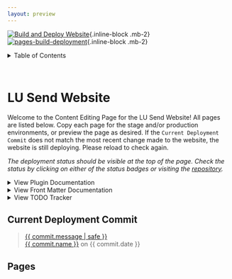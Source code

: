 ```yaml
---
layout: preview
---
```


[![Build and Deploy Website](https://github.com/lusend/website/actions/workflows/build.yml/badge.svg)](https://github.com/lusend/website/actions/workflows/build.yml){.inline-block .mb-2} [![pages-build-deployment](https://github.com/lusend/website/actions/workflows/pages/pages-build-deployment/badge.svg)](https://github.com/lusend/website/actions/workflows/pages/pages-build-deployment){.inline-block .mb-2}

<details>

<summary>Table of Contents</summary>

<div class="max-h-44 overflow-auto p-3 rounded-2xl shadow-md mt-5">

[[_toc_]]

</div>

</details>

<span id="status" class="text-xs font-semibold">&nbsp;</span>

# LU Send Website

Welcome to the Content Editing Page for the LU Send Website! All pages are listed below. Copy each page for the stage and/or production environments, or preview the page as desired. If the `Current Deployment Commit` does not match the most recent change made to the website, the website is still deploying. Please reload to check again.

_The deployment status should be visible at the top of the page. Check the status by clicking on either of the status badges or visiting the [repository](https://github.com/lusend/website)._

<details>

<summary>View Plugin Documentation</summary>

## Plugin Documentation

| Option                        | Input                                                    | Output                                                |
| ----------------------------- | -------------------------------------------------------- | ----------------------------------------------------- |
| Bold                          | `**Test**`                                               | **Test**                                              |
| Italic                        | `_Test_`                                                 | _Test_                                                |
| Superscript                   | `^Test^`                                                 | ^Test^                                                |
| Subscript                     | `~Test~`                                                 | ~Test~                                                |
| Strikethrough                 | `~~Test~~`                                               | ~~Test~~                                              |
| Highlight                     | `==Test==`                                               | ==Test==                                              |
| Typographer                   | Automatic (i.e. `(c)` for (c))                           | (c) (C) (r) (R) (tm) (TM) (p) (P) +- "Test" 'Test'    |
| Inline Code                   | `Test`                                                   | `Test`                                                |
| Emoji                         | `:) OR :thumbsdown:`                                     | :thumbsdown: :1st_place_medal: :) :adult: :( :P       |
| Adding Classes                | `[Text]{.text-accent .font-bold}`                        | [Text]{.text-secondary .font-bold}                    |
| Adding Buttons                | {{ "`[text]({{link(slug)}} OR link){.btn}`" }}           | [Button](#){.btn}                                     |
| Adding Buttons Secondary      | {{ "`[text](link){.btn .btn-secondary}`" }}              | [Button](#){.btn .btn-secondary}                      |
| Adding Buttons Full           | {{ "`[text](link){.btn .btn-full}`" }}                   | [Button](#){.btn .btn-full}                           |
| Header Images                 | `![description](link){.header}`                          | ![Header Image](https://cataas.com/cat){.header .h-8} |
| Regular Images                | `![description](link)`                                   | ![Header Image](https://cataas.com/cat){.h-8}         |
| Current Year                  | {{ "`{% year %}`" }}                                     | {% year %}                                            |
| Output link to external page  | `[text](link)`                                           | [See Random Cat Image](https://cataas.com/cat)        |
| Output link to internal page  | {{ "`{{ link(slug) }}`" }}                               | _Unable to Preview_                                   |
| Format Date from Front Matter | {{ "`{{ postDate(date) }}`" }}                           | _Unable to Preview_                                   |
| Adding Table of Contents      | `${toc}`                                                 | _Unable to Preview_                                   |
| Input Post CSS and Output CSS | {{ "`{{ postcss(css) }}`" }}                             | _Unable to Preview_                                   |
| Include Separate File         | {{ "`{% include filename.md %}`" }}                      | _Unable to Preview_                                   |
| Testimonials                  | See Example in `_includes/content/group_testimonials.md` | _Unable to Preview_                                   |
| Actions                       | See Example in `pages/home.md`                           | _Unable to Preview_                                   |

</details>

<details>

<summary>View Front Matter Documentation</summary>

## Front Matter Documentation

### Default Architecture

```yaml
type: page
title: undefined
planes: false,
header: true,
full: false,
custom: false,
author: false,
date: today's date
hero: '',
background: '',
order: [],
nav:
  title: {{ "{{ title }}" }}
  parent: undefined
  order: undefined
```

### Options

#### `type`

If set to `brochure`, the layout will be specific to a brochure page rather than a normal page. Defaults to `page`.

#### `title`

The title of the page. Will be used in the header if included. Has no default.

#### `planes`

If set to `true`, the planes will be on by default when you navigate to the page and will have to be toggled off. The default is `false` (i.e. A person on the website would have to manually turn them on).

#### `header`

If set to `true`, a header is included with the title and breadcrumb navigation. Defaults to `true`.

#### `full`

If set to `true`, the main content section will take up the entire width rather than being cut off. Defaults to `false`.

#### `custom`

If set to `true`, the content would have no presets. This is useful when injecting HTML and no default classes/layout is desired. Defaults to `false`.

#### `author`

If given a value, the author and date will be listed in the header. If the author is given an empty string value (`''`), only the date will be listed. Defaults to `false`.

#### `date`

If given a value in the form YYYY-MM-DD (i.e. `2022-02-22` for February 22, 2022), this will set the date listed below the header. It will be shown based on the `author` front matter option. The default date is based on the last build. Best practice is to set the date manually, since the default date will be updated for any change to any part of the website regardless of whether or not this page itself was updated.

#### `hero`

If set to a value, a section will be included that contains the website logo, this value as the subtitle underneath it, and a scroll down button. Defaults to `''`.

#### `background`

If set to a value, a background will be applied to the website. Defaults to `''`.

#### `order`

Currently supports ordering `actions`, `content`, and `testimonials`. The default order is `['actions', 'content', 'testimonials']`. If a different order is desired, set this option to an array with the desired order. If an option is left out, it will be appended at the end. This means that if you only want content to be at the front and want to leave the rest as default use the following:

```yaml
order: ['content']
```

This will result in an order of `content`, then `actions`, then `testimonials`.

#### `nav`

This option allows you to define navigation hierarchy and will apply to the navigation bar as well as the breadcrumbs if the header is visible. If you set the `parent` option to a slug (the file name of a page without the extension), that slug will become its parent and the link in the header will be nested under its parent. If you set the `title` option, you can have a separate title for your navbar and breadcrumbs. Otherwise, it defaults to the base title. If you set the `order` option to a number, you can manually position an item relative to its siblings.

</details>

<details>

<summary>View TODO Tracker</summary>

## TODO Tracker

### Landing/Special Pages

- [x] Support Map and JS that belongs with it
- [x] Support Testimonials
- [x] Support Landing Hero
- [x] Support Call to Actions
- [x] Support Changing Backgrounds

### Blog/Information Pages

- [x] Support Embedded Images
- [x] Support Header Images
- [x] Allow Date Sorting for Deadlines
- [x] Support Buttons

### Optimizations

- [x] Add CSS minification
- [x] Add HTML minification
- [x] Add JS minification
- [x] Optimize Testimonial Images
- [x] Optimize Home Images
- [x] Optimize Individual Images
- [x] Optimize Faculty Images
- [x] Optimize Program Process Images
- [x] Optimize Getting Started Images
- [x] Optimize Individual Programs Images
- [x] Optimize Policies Images
- [x] Optimize Int Proposal Images
- [x] Optimize Dom Proposal Images

### Content

- [x] Add Correct Content to Pages
- [x] Document Usage of Website
- [x] Include Advanced Menu Button
- [ ] Improve TD Driver
- [ ] Improve Map Driver
- [ ] Improve Map Styles

</details>

## Current Deployment Commit

<blockquote class="not-italic">
  <a href="https://github.com/lusend/website/commit/{{ commit.id }}" class="no-underline hover:underline" target="_blank">{{ commit.message | safe }}</a>
  <div class='mt-2 text-xs'>
    <a href="mailto:{{ commit.email }}" target="_blank">{{ commit.name }}</a> on <span id="committerDate">{{ commit.date }}</span>
  </div>
</blockquote>

## Pages
